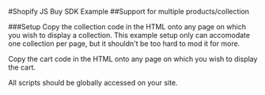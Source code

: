 #Shopify JS Buy SDK Example 
##Support for multiple products/collection

###Setup
Copy the collection code in the HTML onto any page on which you wish to display a collection.
This example setup only can accomodate one collection per page, but it shouldn't be too hard
to mod it for more.

Copy the cart code in the HTML onto any page on which you wish to display the cart.

All scripts should be globally accessed on your site.